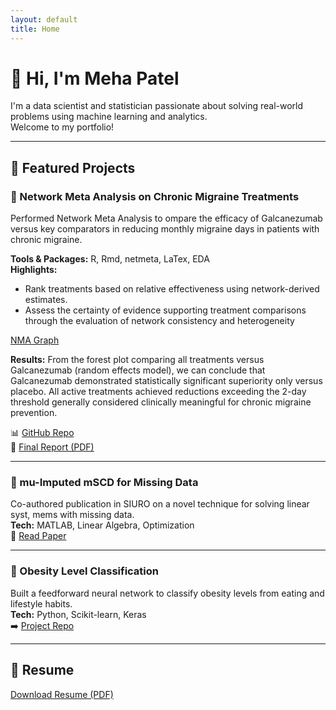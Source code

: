 ```yaml
---
layout: default
title: Home
---
```


# 👋 Hi, I'm Meha Patel

I'm a data scientist and statistician passionate about solving real-world problems using machine learning and analytics.  
Welcome to my portfolio!

---

## 💼 Featured Projects

### 🔹 Network Meta Analysis on Chronic Migraine Treatments
Performed Network Meta Analysis to ompare the efficacy of Galcanezumab versus key comparators in reducing monthly migraine days in
patients with chronic migraine.

**Tools & Packages:** R, Rmd, netmeta, LaTex, EDA  
**Highlights:**
- Rank treatments based on relative effectiveness using network-derived estimates.
- Assess the certainty of evidence supporting treatment comparisons through the evaluation of network
consistency and heterogeneity

[NMA Graph](assets/forest_plot.png)  

**Results:** From the forest plot comparing all treatments versus Galcanezumab (random effects model), we can conclude that Galcanezumab demonstrated statistically significant superiority only versus placebo. All active treatments achieved reductions exceeding the 2-day threshold generally considered clinically meaningful for chronic migraine prevention.

📊 [GitHub Repo](https://github.com/mehapatell/Network-Meta-Analysis)  
📄 [Final Report (PDF)](assets/NMA_Meha_Patel.pdf)  

---

### 🔹 mu-Imputed mSCD for Missing Data
Co-authored publication in SIURO on a novel technique for solving linear syst,  mems with missing data.  
**Tech:** MATLAB, Linear Algebra, Optimization  
📄 [Read Paper](chrome-extension://efaidnbmnnnibpcajpcglclefindmkaj/https://www.siam.org/media/ecvhfw2t/s159201r.pdf)

---

### 🔹 Obesity Level Classification
Built a feedforward neural network to classify obesity levels from eating and lifestyle habits.  
**Tech:** Python, Scikit-learn, Keras  
➡️ [Project Repo](https://github.com/mehapatell/obesity-classification)

---

## 📄 Resume  
[Download Resume (PDF)](resume.pdf)
